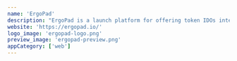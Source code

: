 ```yaml
---
name: 'ErgoPad'
description: "ErgoPad is a launch platform for offering token IDOs intended to provide funding for new projects within the Ergo ecosystem. Ergopad will release its own native token through an IDO (Initial Dex Offering), and users will be able to trade ergo for these tokens and stake them through smart contracts."
website: 'https://ergopad.io/'
logo_image: 'ergopad-logo.png'
preview_image: 'ergopad-preview.png'
appCategory: ['web']
---
```

